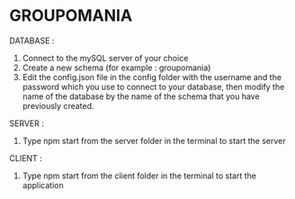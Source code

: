 # GROUPOMANIA

DATABASE :

1. Connect to the mySQL server of your choice
2. Create a new schema (for example : groupomania)
3. Edit the config.json file in the config folder with the username and the password which you use to connect to your database, then modify the name of the database by the name of the schema that you have previously created.

SERVER :

1. Type npm start from the server folder in the terminal to start the server

CLIENT :

1. Type npm start from the client folder in the terminal to start the application
